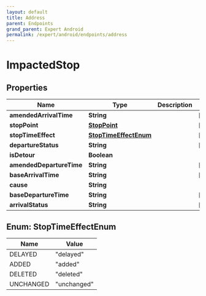 ```yaml
---
layout: default
title: Address
parent: Endpoints
grand_parent: Expert Android
permalink: /expert/android/endpoints/address
---
```


# ImpactedStop

## Properties
Name | Type | Description | Notes
------------ | ------------- | ------------- | -------------
**amendedArrivalTime** | **String** |  |  [optional]
**stopPoint** | [**StopPoint**](StopPoint.md) |  |  [optional]
**stopTimeEffect** | [**StopTimeEffectEnum**](#StopTimeEffectEnum) |  |  [optional]
**departureStatus** | **String** |  |  [optional]
**isDetour** | **Boolean** |  | 
**amendedDepartureTime** | **String** |  |  [optional]
**baseArrivalTime** | **String** |  |  [optional]
**cause** | **String** |  | 
**baseDepartureTime** | **String** |  |  [optional]
**arrivalStatus** | **String** |  |  [optional]


<a name="StopTimeEffectEnum"></a>
## Enum: StopTimeEffectEnum
Name | Value
---- | -----
DELAYED | &quot;delayed&quot;
ADDED | &quot;added&quot;
DELETED | &quot;deleted&quot;
UNCHANGED | &quot;unchanged&quot;




